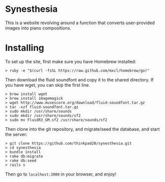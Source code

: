 Synesthesia
===========

This is a website revolving around a function that converts user-provided images into piano compositions.

Installing
==========

To set up the site, first make sure you have Homebrew installed:

```
> ruby -e "$(curl -fsSL https://raw.github.com/mxcl/homebrew/go)"
```

Then download the fluid soundfont and copy it to the shared directory. If you have wget, you can skip the first line.

```
> brew install wget
> brew install imagemagick
> wget http://www.musescore.org/download/fluid-soundfont.tar.gz
> tar -xzf fluid-soundfont.tar.gz
> sudo mkdir /usr/share/sounds
> sudo mkdir /usr/share/sounds/sf2
> sudo mv FluidR3_GM.sf2 /usr/share/sounds/sf2
```

Then clone into the git repository, and migrate/seed the database, and start the server:

```
> git clone https://github.com/thinkpad20/synesthesia.git
> cd synesthesia
> bundle install
> rake db:migrate
> rake db:seed
> rails s
```

Then go to `localhost:3000` in your browser, and enjoy!

